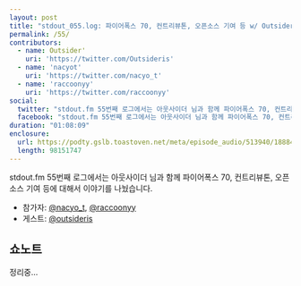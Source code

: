 ```yaml
---
layout: post
title: "stdout_055.log: 파이어폭스 70, 컨트리뷰톤, 오픈소스 기여 등 w/ Outsider"
permalink: /55/
contributors:
  - name: Outsider'
    uri: 'https://twitter.com/Outsideris'
  - name: 'nacyot'
    uri: 'https://twitter.com/nacyo_t'
  - name: 'raccoonyy'
    uri: 'https://twitter.com/raccoonyy'
social:
  twitter: "stdout.fm 55번째 로그에서는 아웃사이더 님과 함께 파이어폭스 70, 컨트리뷰톤, 오픈소스 기여 등에 대해서 이야기를 나눴습니다."
  facebook: "stdout.fm 55번째 로그에서는 아웃사이더 님과 함께 파이어폭스 70, 컨트리뷰톤, 오픈소스 기여 등에 대해서 이야기를 나눴습니다."
duration: "01:08:09"
enclosure:
  url: https://podty.gslb.toastoven.net/meta/episode_audio/513940/188843_1572389960983.mp3
  length: 98151747
---
```


stdout.fm 55번째 로그에서는 아웃사이더 님과 함께 파이어폭스 70, 컨트리뷰톤, 오픈소스 기여 등에 대해서 이야기를 나눴습니다.

* 참가자: [@nacyo_t][nac], [@raccoonyy][rac]
* 게스트: [@outsideris][out]

[nac]: https://twitter.com/nacyo_t
[rac]: https://twitter.com/raccoonyy
[out]: https://twitter.com/Outsideris


## 쇼노트

정리중...
